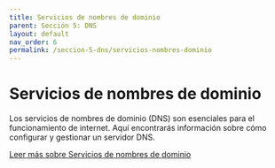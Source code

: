 ```yaml
---
title: Servicios de nombres de dominio
parent: Sección 5: DNS
layout: default
nav_order: 6
permalink: /seccion-5-dns/servicios-nombres-dominio
---
```


# Servicios de nombres de dominio

Los servicios de nombres de dominio (DNS) son esenciales para el funcionamiento de internet. Aquí encontrarás información sobre cómo configurar y gestionar un servidor DNS.

[Leer más sobre Servicios de nombres de dominio](https://ubuntu.com/server/docs/service-domain-name-service-dns)
